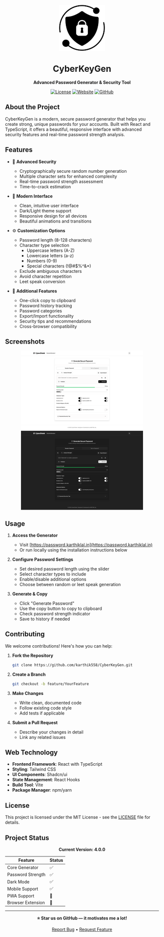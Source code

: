 <div align="center">
  <img src="public/favicon-dark.png" alt="CyberKeyGen" width="150"/>
  <h1>CyberKeyGen</h1>
  <p><strong>Advanced Password Generator & Security Tool</strong></p>

  [![License](https://img.shields.io/github/license/karthik558/CyberKeyGen)](LICENSE)
  [![Website](https://img.shields.io/website?url=https%3A%2F%2Fpassword.karthiklal.in)](https://password.karthiklal.in)
  [![GitHub](https://img.shields.io/github/stars/karthik558/CyberKeyGen)](https://github.com/karthik558/CyberKeyGen)
</div>

## About the Project

CyberKeyGen is a modern, secure password generator that helps you create strong, unique passwords for your accounts. Built with React and TypeScript, it offers a beautiful, responsive interface with advanced security features and real-time password strength analysis.

## Features

- 🔐 **Advanced Security**
  - Cryptographically secure random number generation
  - Multiple character sets for enhanced complexity
  - Real-time password strength assessment
  - Time-to-crack estimation

- 🎨 **Modern Interface**
  - Clean, intuitive user interface
  - Dark/Light theme support
  - Responsive design for all devices
  - Beautiful animations and transitions

- ⚙️ **Customization Options**
  - Password length (8-128 characters)
  - Character type selection
    - Uppercase letters (A-Z)
    - Lowercase letters (a-z)
    - Numbers (0-9)
    - Special characters (!@#$%^&*)
  - Exclude ambiguous characters
  - Avoid character repetition
  - Leet speak conversion

- 🔄 **Additional Features**
  - One-click copy to clipboard
  - Password history tracking
  - Password categories
  - Export/Import functionality
  - Security tips and recommendations
  - Cross-browser compatibility

## Screenshots

<div align="center">
  <img src="https://raw.githubusercontent.com/FoORK-Lab/pass-gen-dependencies/refs/heads/main/passgen-light.png" alt="CyberKeyGen Main Interface Light" width="400"/>
  <img src="https://raw.githubusercontent.com/FoORK-Lab/pass-gen-dependencies/refs/heads/main/passgen-dark.png" alt="CyberKeyGen Main Interface Dark" width="400"/>
</div>

## Usage

1. **Access the Generator**
   - Visit [https://password.karthiklal.in](https://password.karthiklal.in)
   - Or run locally using the installation instructions below

2. **Configure Password Settings**
   - Set desired password length using the slider
   - Select character types to include
   - Enable/disable additional options
   - Choose between random or leet speak generation

3. **Generate & Copy**
   - Click "Generate Password"
   - Use the copy button to copy to clipboard
   - Check password strength indicator
   - Save to history if needed

## Contributing

We welcome contributions! Here's how you can help:

1. **Fork the Repository**
   ```bash
   git clone https://github.com/karthik558/CyberKeyGen.git
   ```

2. **Create a Branch**
   ```bash
   git checkout -b feature/YourFeature
   ```

3. **Make Changes**
   - Write clean, documented code
   - Follow existing code style
   - Add tests if applicable

4. **Submit a Pull Request**
   - Describe your changes in detail
   - Link any related issues

## Web Technology

- **Frontend Framework**: React with TypeScript
- **Styling**: Tailwind CSS
- **UI Components**: Shadcn/ui
- **State Management**: React Hooks
- **Build Tool**: Vite
- **Package Manager**: npm/yarn

## License

This project is licensed under the MIT License - see the [LICENSE](LICENSE) file for details.

## Project Status

<div align="center">

**Current Version: 4.0.0**

| Feature           | Status |
| ----------------- | ------ |
| Core Generator    | ✅     |
| Password Strength | ✅     |
| Dark Mode         | ✅     |
| Mobile Support    | ✅     |
| PWA Support       | 🚧     |
| Browser Extension | 📅     |

</div>

---

<div align="center">
  
**⭐ Star us on GitHub — it motivates me a lot!**

[Report Bug](https://github.com/karthik558/CyberKeyGen/issues) •
[Request Feature](https://github.com/karthik558/CyberKeyGen/issues)

</div> 